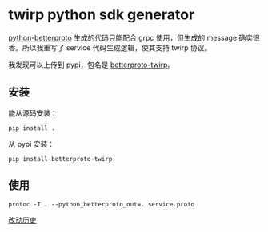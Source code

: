 # twirp python sdk generator

[python-betterproto](https://github.com/danielgtaylor/python-betterproto) 生成的代码只能配合 grpc 使用，但生成的 message 确实很香。所以我重写了 service 代码生成逻辑，使其支持 twirp 协议。

我发现可以上传到 pypi，包名是 [betterproto-twirp](https://pypi.org/project/betterproto-twirp/1.2.3/)。

## 安装

能从源码安装：

	pip install .

从 pypi 安装：

	pip install betterproto-twirp

## 使用

	protoc -I . --python_betterproto_out=. service.proto

[改动历史](history.MD)

